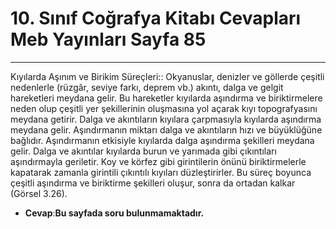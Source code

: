 # 10. Sınıf Coğrafya Kitabı Cevapları Meb Yayınları Sayfa 85

---

Kıyılarda Aşınım ve Birikim Süreçleri:: Okyanuslar, denizler ve göllerde çeşitli nedenlerle (rüzgâr, seviye farkı, deprem vb.) akıntı, dalga ve gelgit hareketleri meydana gelir. Bu hareketler kıyılarda aşındırma ve biriktirmelere neden olup çeşitli yer şekillerinin oluşmasına yol açarak kıyı topografyasını meydana getirir. Dalga ve akıntıların kıyılara çarpmasıyla kıyılarda aşındırma meydana gelir. Aşındırmanın miktarı dalga ve akıntıların hızı ve büyüklüğüne bağlıdır. Aşındırmanın etkisiyle kıyılarda dalga aşındırma şekilleri meydana gelir. Dalga ve akıntılar kıyılarda burun ve yarımada gibi çıkıntıları aşındırmayla geriletir. Koy ve körfez gibi girintilerin önünü biriktirmelerle kapatarak zamanla girintili çıkıntılı kıyıları düzleştirirler. Bu süreç boyunca çeşitli aşındırma ve biriktirme şekilleri oluşur, sonra da ortadan kalkar (Görsel 3.26).

-   **Cevap**:**Bu sayfada soru bulunmamaktadır.**